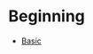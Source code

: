 Beginning
================

<ul id="ProjectSubmenu">
    <li><a href="/fluffy-barnacle/basic/" title="Fluffy Barnacle basics">Basic</a></li>
</ul>

